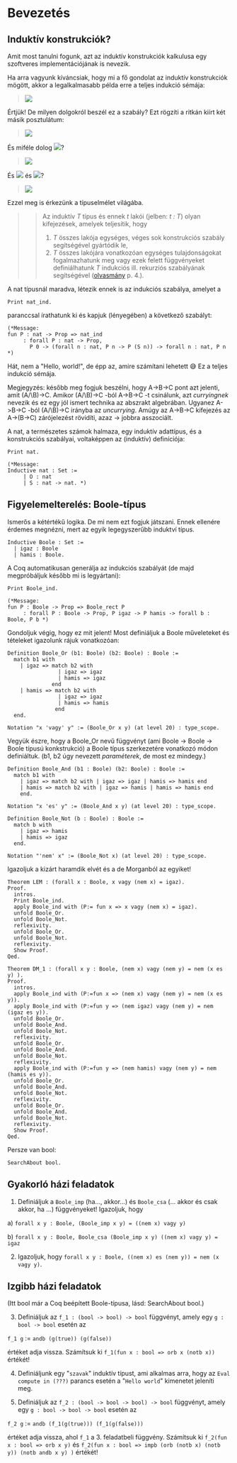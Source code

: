 # Bevezetés

## Induktív konstrukciók?

Amit most tanulni fogunk, azt az induktív konstrukciók kalkulusa egy szoftveres implementációjának is nevezik. 

Ha arra vagyunk kíváncsiak, hogy mi a fő gondolat az induktív konstrukciók mögött, akkor a legalkalmasabb példa erre a teljes indukció sémája:

> <img src="https://render.githubusercontent.com/render/math?math=%5Cdfrac%7BP(0)%5Cqquad%20(%5Cforall%20n%3A%5Cmathrm%7Bnat%7D)(P(n)%5Cto%20P(n%2B1))%7D%7B(%5Cforall%20n%3A%5Cmathrm%7Bnat%7D)P(n)%7D">

Értjük! De milyen dolgokról beszél ez a szabály? Ezt rögzíti a ritkán kiírt két másik posztulátum:

> <img src="https://render.githubusercontent.com/render/math?math=%5Cbegin%7Balign*%7D%0A%26%200%20%20%26%20%26%3A%5Cmathrm%7Bnat%7D%5C%5C%0A%26%20%5C_%2B1%20%20%26%20%26%3A%5Cmathrm%7Bnat%7D%5Cto%20%5Cmathrm%7Bnat%7D%0A%5Cend%7Balign*%7D">

És miféle dolog <img src="https://render.githubusercontent.com/render/math?math=P">?

> <img src="https://render.githubusercontent.com/render/math?math=P%3A%20%5Cmathrm%7Bnat%7D%5Cto%20%5Cmathrm%7BProp%7D">

És <img src="https://render.githubusercontent.com/render/math?math=%5Cmathrm%7Bnat%7D"> és <img src="https://render.githubusercontent.com/render/math?math=%5Cmathrm%7BProp%7D">?

> <img src="https://render.githubusercontent.com/render/math?math=%5Cbegin%7Balign*%7D%0A%26%5Cmathrm%7Bnat%7D%20%26%20%26%3A%20%5Cmathrm%7BType%7D%5C%5C%0A%26%5Cmathrm%7BProp%7D%20%26%20%26%3A%20%5Cmathrm%7BType%7D%0A%5Cend%7Balign*%7D">

Ezzel meg is érkezünk a típuselmélet világába.

>> Az induktív *T* típus és ennek *t* lakói (jelben: *t : T*) olyan kifejezések, amelyek teljesítik, hogy   
>>
>> 1. *T* összes lakója egységes, véges sok konstrukciós szabály segítségével gyártódik le,
>> 2. *T* összes lakójára vonatkozóan egységes tulajdonságokat fogalmazhatunk meg vagy ezek felett függvényeket definiálhatunk *T* indukciós ill. rekurziós szabályának segítségével ([olvasmány](https://www.cs.cmu.edu/~fp/papers/mfps89.pdf) p. 4.).

A nat típusnál maradva, létezik ennek is az indukciós szabálya, amelyet a

```coq
Print nat_ind.
```

paranccsal írathatunk ki és kapjuk (lényegében) a következő szabályt:

```coq
(*Message:
fun P : nat -> Prop => nat_ind
     : forall P : nat -> Prop,
       P 0 -> (forall n : nat, P n -> P (S n)) -> forall n : nat, P n  *)
```

Hát, nem a "Hello, world!", de épp az, amire számítani lehetett :sweat_smile: Ez a teljes indukció sémája.

Megjegyzés: később meg fogjuk beszélni, hogy A->B->C pont azt jelenti, amit (A/\B)->C. Amikor (A/\B)->C -ból A->B->C -t csinálunk, azt *curryingnek* nevezik és ez egy jól ismert technika az abszrakt algebrában. Ugyanez A->B->C -ból (A/\B)->C irányba az *uncurrying*. Amúgy az A->B->C kifejezés az A->(B->C) zárójelezést rövidíti, azaz -> jobbra asszociált. 

A nat, a természetes számok halmaza, egy induktív adattípus, és a konstrukciós szabályai, voltaképpen az (induktív) definíciója:

```coq
Print nat.
```

```
(*Message:
Inductive nat : Set :=  
     | O : nat 
     | S : nat -> nat. *)
```

## Figyelemelterelés: Boole-típus

Ismerős a kétértékű logika. De mi nem ezt fogjuk játszani. Ennek ellenére érdemes megnézni, mert az egyik legegyszerűbb induktví típus.

```coq
Inductive Boole : Set :=
  | igaz : Boole
  | hamis : Boole.
```

A Coq automatikusan generálja az indukciós szabályát (de majd megpróbáljuk később mi is legyártani):

```coq
Print Boole_ind.
```

```coq
(*Message:
fun P : Boole -> Prop => Boole_rect P
     : forall P : Boole -> Prop, P igaz -> P hamis -> forall b : Boole, P b *)
```

Gondoljuk végig, hogy ez mit jelent! Most definiáljuk a Boole műveleteket és tételeket igazolunk rájuk vonatkozóan:

```coq
Definition Boole_Or (b1: Boole) (b2: Boole) : Boole := 
  match b1 with 
    | igaz => match b2 with 
                | igaz => igaz 
                | hamis => igaz 
              end
    | hamis => match b2 with 
                | igaz => igaz 
                | hamis => hamis
               end
  end.
  
Notation "x 'vagy' y" := (Boole_Or x y) (at level 20) : type_scope.  
```

Vegyük észre, hogy a Boole_Or nevű függvényt (ami Boole -> Boole -> Boole típusú konkstrukció) a Boole típus szerkezetére vonatkozó módon definiáltuk. (b1, b2 úgy nevezett *paraméterek*, de most ez mindegy.)

```coq
Definition Boole_And (b1 : Boole) (b2: Boole) : Boole := 
  match b1 with 
    | igaz => match b2 with | igaz => igaz | hamis => hamis end
    | hamis => match b2 with | igaz => hamis | hamis => hamis end 
    end.

Notation "x 'es' y" := (Boole_And x y) (at level 20) : type_scope.

Definition Boole_Not (b : Boole) : Boole := 
  match b with 
    | igaz => hamis 
    | hamis => igaz
  end.

Notation "'nem' x" := (Boole_Not x) (at level 20) : type_scope.
```
Igazoljuk a kizárt haramdik elvét és a de Morganból az egyiket!

```coq
Theorem LEM : (forall x : Boole, x vagy (nem x) = igaz). 
Proof.
  intros.
  Print Boole_ind.
  apply Boole_ind with (P:= fun x => x vagy (nem x) = igaz).
  unfold Boole_Or.
  unfold Boole_Not.
  reflexivity.
  unfold Boole_Or.
  unfold Boole_Not.
  reflexivity.
  Show Proof.
Qed.
```

```coq
Theorem DM_1 : (forall x y : Boole, (nem x) vagy (nem y) = nem (x es y) ).
Proof. 
  intros.
  apply Boole_ind with (P:=fun x => (nem x) vagy (nem y) = nem (x es y)).
  apply Boole_ind with (P:=fun y => (nem igaz) vagy (nem y) = nem (igaz es y)).
  unfold Boole_Or.
  unfold Boole_And.
  unfold Boole_Not.
  reflexivity.
  unfold Boole_Or.
  unfold Boole_And.
  unfold Boole_Not.
  reflexivity.
  apply Boole_ind with (P:=fun y => (nem hamis) vagy (nem y) = nem (hamis es y)).
  unfold Boole_Or.
  unfold Boole_And.
  unfold Boole_Not.
  reflexivity.
  unfold Boole_Or.
  unfold Boole_And.
  unfold Boole_Not.
  reflexivity.
  Show Proof.
Qed. 
```


Persze van bool:
```coq
SearchAbout bool.
```

## Gyakorló házi feladatok

1. Definiáljuk a ```Boole_imp``` (ha..., akkor...) és ```Boole_csa``` (... akkor és csak akkor, ha ...) függvényeket! Igazoljuk, hogy 

a) ```forall x y : Boole, (Boole_imp x y) = ((nem x) vagy y)```

b) ```forall x y : Boole, Boole_csa (Boole_imp x y) ((nem x) vagy y) = igaz```

2. Igazoljuk, hogy ```forall x y : Boole, ((nem x) es (nem y)) = nem (x vagy y)```.


## Izgibb házi feladatok

(Itt bool már a Coq beépített Boole-típusa, lásd: SearchAbout bool.)

3. Definiáljuk az ```f_1 : (bool -> bool) -> bool``` függvényt, amely egy ```g : bool -> bool``` esetén az

```f_1 g``` := ```andb (g(true)) (g(false))```
     
értéket adja vissza. Számítsuk ki ```f_1(fun x : bool => orb x (notb x))``` értékét!

4. Definiáljunk egy "```szavak```" induktív típust, ami alkalmas arra, hogy az ```Eval compute in (???)``` parancs esetén a "```Hello world```" kimenetet jeleníti meg. 

5. Definiáljuk az ```f_2 : (bool -> bool -> bool) -> bool``` függvényt, amely egy ```g : bool -> bool -> bool``` esetén az

```f_2 g``` := ```andb (f_1(g(true))) (f_1(g(false)))``` 

értéket adja vissza, ahol ```f_1``` a 3. feladatbeli függvény. Számítsuk ki ```f_2(fun x : bool => orb x y)``` és ```f_2(fun x : bool => impb (orb (notb x) (notb y)) (notb andb x y) )``` értékét!

